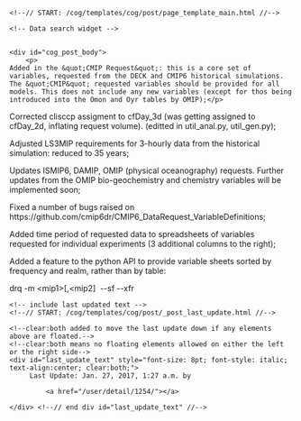          

    <!--// START: /cog/templates/cog/post/page_template_main.html //-->
<!--// loading page body from page_template_main.html //-->




  	<!-- Data search widget -->
  	

    <div id="cog_post_body">
        <p>
	Added in the &quot;CMIP Request&quot;: this is a core set of variables, requested from the DECK and CMIP6 historical simulations. The &quot;CMIP&quot; requested variables should be provided for all models. This does not include any new variables (except for thos being introduced into the Omon and Oyr tables by OMIP);</p>
<p>
	Corrected clisccp assigment to cfDay_3d (was getting assigned to cfDay_2d, inflating request volume). (editted in util_anal.py, util_gen.py);</p>
<p>
	Adjusted LS3MIP requirements for 3-hourly data from the historical simulation: reduced to 35 years;</p>
<p>
	Updates ISMIP6, DAMIP, OMIP (physical oceanography) requests. Further updates from the OMIP bio-geochemistry and chemistry variables will be implemented soon;</p>
<p>
	Fixed a number of bugs raised on https://github.com/cmip6dr/CMIP6_DataRequest_VariableDefinitions;</p>
<p>
	Added time period of requested data to spreadsheets of variables requested for individual experiments (3 additional columns to the right);</p>
<p>
	Added a feature to the python API to provide variable sheets sorted by frequency and realm, rather than by table:</p>
<p>
	drq -m &lt;mip1&gt;[,&lt;mip2]&nbsp; --sf --xfr</p>
    </div> <!--// end div id=cog_post_body //-->

    <!-- include last updated text -->
    <!--// START: /cog/templates/cog/post/_post_last_update.html //-->

    <!--clear:both added to move the last update down if any elements above are floated.-->
    <!--clear:both means no floating elements allowed on either the left or the right side-->
	<div id="last_update_text" style="font-size: 8pt; font-style: italic; text-align:center; clear:both;">
	     Last Update: Jan. 27, 2017, 1:27 a.m. by
         
             <a href="/user/detail/1254/"></a>
         
	</div> <!--// end div id="last_update_text" //-->
